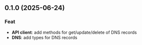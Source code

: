 ## 0.1.0 (2025-06-24)

### Feat

- **API client**: add methods for get/update/delete of DNS records
- **DNS**: add types for DNS records
